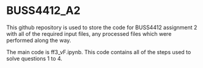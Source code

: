 # BUSS4412_A2

This github repository is used to store the code for BUSS4412 assignment 2 with all of the required input files, any processed files which were performed along the way.

The main code is ff3_vF.ipynb. This code contains all of the steps used to solve questions 1 to 4.

